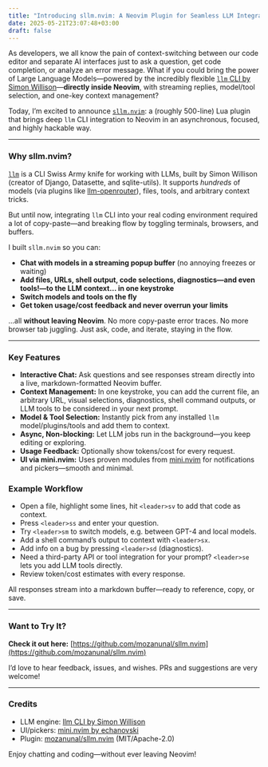 ```yaml
---
title: "Introducing sllm.nvim: A Neovim Plugin for Seamless LLM Integration"
date: 2025-05-21T23:07:48+03:00
draft: false
---
```


As developers, we all know the pain of context-switching between our code editor and separate AI interfaces just to ask a question, get code completion, or analyze an error message. What if you could bring the power of Large Language Models—powered by the incredibly flexible [`llm` CLI by Simon Willison](https://llm.datasette.io/en/stable/)—**directly inside Neovim**, with streaming replies, model/tool selection, and one-key context management?

Today, I’m excited to announce [`sllm.nvim`](https://github.com/mozanunal/sllm.nvim): a (roughly 500-line) Lua plugin that brings deep `llm` CLI integration to Neovim in an asynchronous, focused, and highly hackable way.

---

### Why sllm.nvim?

[`llm`](https://github.com/simonw/llm) is a CLI Swiss Army knife for working with LLMs, built by Simon Willison (creator of Django, Datasette, and sqlite-utils). It supports *hundreds* of models (via plugins like [llm-openrouter](https://github.com/simonw/llm-openrouter)), files, tools, and arbitrary context tricks.

But until now, integrating `llm` CLI into your real coding environment required a lot of copy-paste—and breaking flow by toggling terminals, browsers, and buffers.

I built `sllm.nvim` so you can:

- **Chat with models in a streaming popup buffer** (no annoying freezes or waiting)
- **Add files, URLs, shell output, code selections, diagnostics—and even tools!—to the LLM context… in one keystroke**
- **Switch models and tools on the fly**
- **Get token usage/cost feedback and never overrun your limits**

…all **without leaving Neovim**. No more copy-paste error traces. No more browser tab juggling. Just ask, code, and iterate, staying in the flow.

---

### Key Features

- **Interactive Chat:** Ask questions and see responses stream directly into a live, markdown-formatted Neovim buffer.
- **Context Management:** In one keystroke, you can add the current file, an arbitrary URL, visual selections, diagnostics, shell command outputs, or LLM tools to be considered in your next prompt.
- **Model & Tool Selection:** Instantly pick from any installed `llm` model/plugins/tools and add them to context.
- **Async, Non-blocking:** Let LLM jobs run in the background—you keep editing or exploring.
- **Usage Feedback:** Optionally show tokens/cost for every request.
- **UI via mini.nvim:** Uses proven modules from [mini.nvim](https://github.com/echasnovski/mini.nvim) for notifications and pickers—smooth and minimal.

### Example Workflow

- Open a file, highlight some lines, hit `<leader>sv` to add that code as context.
- Press `<leader>ss` and enter your question.
- Try `<leader>sm` to switch models, e.g. between GPT-4 and local models.
- Add a shell command’s output to context with `<leader>sx`.
- Add info on a bug by pressing `<leader>sd` (diagnostics).
- Need a third-party API or tool integration for your prompt? `<leader>se` lets you add LLM tools directly.
- Review token/cost estimates with every response.

All responses stream into a markdown buffer—ready to reference, copy, or save.

---

### Want to Try It?

**Check it out here:**
[https://github.com/mozanunal/sllm.nvim](https://github.com/mozanunal/sllm.nvim)

I’d love to hear feedback, issues, and wishes. PRs and suggestions are very welcome!

---

### Credits

- LLM engine: [llm CLI by Simon Willison](https://github.com/simonw/llm)
- UI/pickers: [mini.nvim by echanovski](https://github.com/echasnovski/mini.nvim)
- Plugin: [mozanunal/sllm.nvim](https://github.com/mozanunal/sllm.nvim) (MIT/Apache-2.0)

Enjoy chatting and coding—without ever leaving Neovim!

